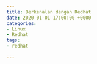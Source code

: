 ```yaml
---
title: Berkenalan dengan Redhat
date: 2020-01-01 17:00:00 +0000
categories:
- Linux
- Redhat
tags:
- redhat

---
```

